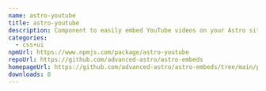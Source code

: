 ```yaml
---
name: astro-youtube
title: astro-youtube
description: Component to easily embed YouTube videos on your Astro site
categories:
  - css+ui
npmUrl: https://www.npmjs.com/package/astro-youtube
repoUrl: https://github.com/advanced-astro/astro-embeds
homepageUrl: https://github.com/advanced-astro/astro-embeds/tree/main/packages/astro-embeds-youtube#readme
downloads: 8
---
```


